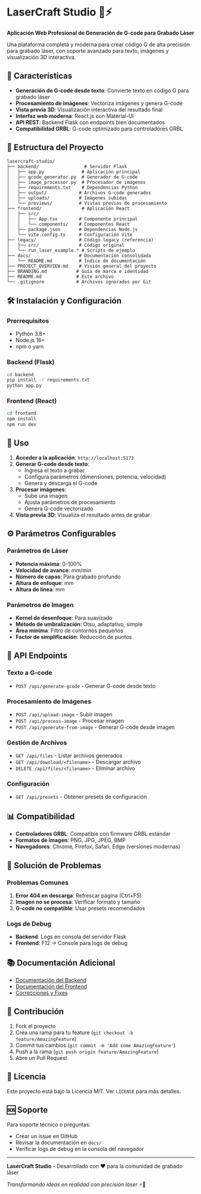 # LaserCraft Studio 🎨⚡

**Aplicación Web Profesional de Generación de G-code para Grabado Láser**

Una plataforma completa y moderna para crear código G de alta precisión para grabado láser, con soporte avanzado para texto, imágenes y visualización 3D interactiva.

## 🚀 Características

- **Generación de G-code desde texto**: Convierte texto en código G para grabado láser
- **Procesamiento de imágenes**: Vectoriza imágenes y genera G-code
- **Vista previa 3D**: Visualización interactiva del resultado final
- **Interfaz web moderna**: React.js con Material-UI
- **API REST**: Backend Flask con endpoints bien documentados
- **Compatibilidad GRBL**: G-code optimizado para controladores GRBL

## 📁 Estructura del Proyecto

```
lasercraft-studio/
├── backend/                 # Servidor Flask
│   ├── app.py              # Aplicación principal
│   ├── gcode_generator.py  # Generador de G-code
│   ├── image_processor.py  # Procesador de imágenes
│   ├── requirements.txt    # Dependencias Python
│   ├── output/            # Archivos G-code generados
│   ├── uploads/           # Imágenes subidas
│   └── previews/          # Vistas previas de procesamiento
├── frontend/               # Aplicación React
│   ├── src/
│   │   ├── App.tsx        # Componente principal
│   │   └── components/    # Componentes React
│   ├── package.json       # Dependencias Node.js
│   └── vite.config.ts     # Configuración Vite
├── legacy/                # Código legacy (referencia)
│   ├── src/               # Código original
│   └── run_laser_example.* # Scripts de ejemplo
├── docs/                  # Documentación consolidada
│   └── README.md          # Índice de documentación
├── PROJECT_OVERVIEW.md    # Visión general del proyecto
├── BRANDING.md           # Guía de marca e identidad
├── README.md             # Este archivo
└── .gitignore            # Archivos ignorados por Git
```

## 🛠️ Instalación y Configuración

### Prerrequisitos
- Python 3.8+
- Node.js 16+
- npm o yarn

### Backend (Flask)
```bash
cd backend
pip install -r requirements.txt
python app.py
```

### Frontend (React)
```bash
cd frontend
npm install
npm run dev
```

## 🎯 Uso

1. **Acceder a la aplicación**: `http://localhost:5173`
2. **Generar G-code desde texto**:
   - Ingresa el texto a grabar
   - Configura parámetros (dimensiones, potencia, velocidad)
   - Genera y descarga el G-code
3. **Procesar imágenes**:
   - Sube una imagen
   - Ajusta parámetros de procesamiento
   - Genera G-code vectorizado
4. **Vista previa 3D**: Visualiza el resultado antes de grabar

## ⚙️ Parámetros Configurables

### Parámetros de Láser
- **Potencia máxima**: 0-100%
- **Velocidad de avance**: mm/min
- **Número de capas**: Para grabado profundo
- **Altura de enfoque**: mm
- **Altura de línea**: mm

### Parámetros de Imagen
- **Kernel de desenfoque**: Para suavizado
- **Método de umbralización**: Otsu, adaptativo, simple
- **Área mínima**: Filtro de contornos pequeños
- **Factor de simplificación**: Reducción de puntos

## 🔧 API Endpoints

### Texto a G-code
- `POST /api/generate-gcode` - Generar G-code desde texto

### Procesamiento de Imágenes
- `POST /api/upload-image` - Subir imagen
- `POST /api/process-image` - Procesar imagen
- `POST /api/generate-from-image` - Generar G-code desde imagen

### Gestión de Archivos
- `GET /api/files` - Listar archivos generados
- `GET /api/download/<filename>` - Descargar archivo
- `DELETE /api/files/<filename>` - Eliminar archivo

### Configuración
- `GET /api/presets` - Obtener presets de configuración

## 📊 Compatibilidad

- **Controladores GRBL**: Compatible con firmware GRBL estándar
- **Formatos de imagen**: PNG, JPG, JPEG, BMP
- **Navegadores**: Chrome, Firefox, Safari, Edge (versiones modernas)

## 🐛 Solución de Problemas

### Problemas Comunes
1. **Error 404 en descarga**: Refrescar página (Ctrl+F5)
2. **Imagen no se procesa**: Verificar formato y tamaño
3. **G-code no compatible**: Usar presets recomendados

### Logs de Debug
- **Backend**: Logs en consola del servidor Flask
- **Frontend**: F12 → Console para logs de debug

## 📚 Documentación Adicional

- [Documentación del Backend](docs/backend/)
- [Documentación del Frontend](docs/frontend/)
- [Correcciones y Fixes](docs/fixes/)

## 🤝 Contribución

1. Fork el proyecto
2. Crea una rama para tu feature (`git checkout -b feature/AmazingFeature`)
3. Commit tus cambios (`git commit -m 'Add some AmazingFeature'`)
4. Push a la rama (`git push origin feature/AmazingFeature`)
5. Abre un Pull Request

## 📄 Licencia

Este proyecto está bajo la Licencia MIT. Ver `LICENSE` para más detalles.

## 🆘 Soporte

Para soporte técnico o preguntas:
- Crear un issue en GitHub
- Revisar la documentación en `docs/`
- Verificar logs de debug en la consola del navegador

---

**LaserCraft Studio** - Desarrollado con ❤️ para la comunidad de grabado láser

*Transformando ideas en realidad con precisión láser* ⚡🎨